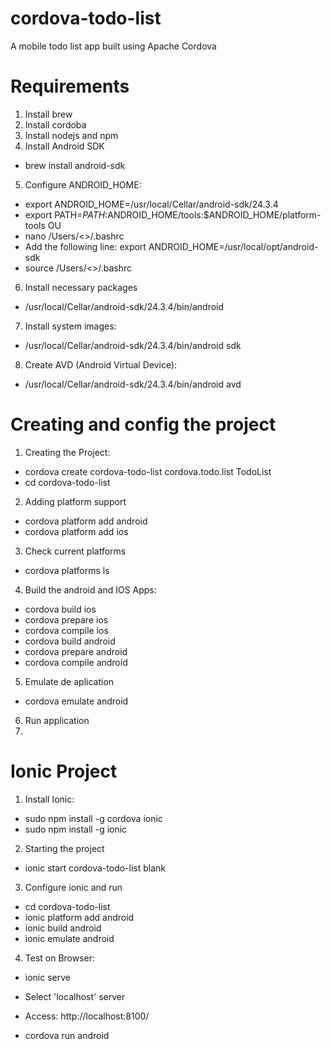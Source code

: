 # cordova-todo-list

A mobile todo list app built using Apache Cordova

# Requirements

1. Install brew
2. Install cordoba
3. Install nodejs and npm
4. Install Android SDK
 - brew install android-sdk
5. Configure ANDROID_HOME:
 - export ANDROID_HOME=/usr/local/Cellar/android-sdk/24.3.4
 - export PATH=$PATH:$ANDROID_HOME/tools:$ANDROID_HOME/platform-tools
 OU
 - nano /Users/<<USER>>/.bashrc
 - Add the following line: export ANDROID_HOME=/usr/local/opt/android-sdk
 - source /Users/<<USER>>/.bashrc
6. Install necessary packages
 - /usr/local/Cellar/android-sdk/24.3.4/bin/android
7. Install system images: 
 - /usr/local/Cellar/android-sdk/24.3.4/bin/android sdk
8. Create AVD (Android Virtual Device): 
 - /usr/local/Cellar/android-sdk/24.3.4/bin/android avd

# Creating and config the project

1. Creating the Project:
 - cordova create cordova-todo-list cordova.todo.list TodoList
 - cd cordova-todo-list
2. Adding platform support
 - cordova platform add android
 - cordova platform add ios
3. Check current platforms
 - cordova platforms ls
4. Build the android and IOS Apps:
 - cordova build ios
 - cordova prepare ios
 - cordova compile ios
 - cordova build android
 - cordova prepare android
 - cordova compile android
5. Emulate de aplication
 - cordova emulate android
6. Run application
7. 

# Ionic Project 

1. Install Ionic:
- sudo npm install -g cordova ionic
- sudo npm install -g ionic
2. Starting the project 
- ionic start cordova-todo-list blank
3. Configure ionic and run
- cd cordova-todo-list
- ionic platform add android
- ionic build android
- ionic emulate android
4. Test on Browser:
- ionic serve
- Select 'localhost' server
- Access: http://localhost:8100/



 - cordova run android
